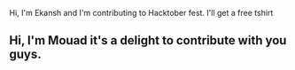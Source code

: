 <!-- @format -->

Hi, I'm Ekansh and I'm contributing to Hacktober fest. I'll get a free tshirt

## Hi, I'm Mouad it's a delight to contribute with you guys.
